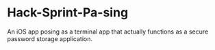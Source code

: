 # Hack-Sprint-Pa-sing
An iOS app posing as a terminal app that actually functions as a secure password storage application.
